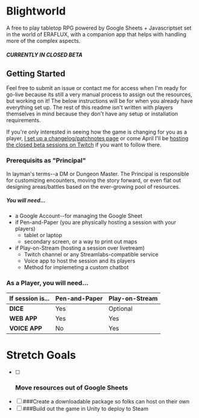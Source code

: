# Blightworld
A free to play tabletop RPG powered by Google Sheets + Javascriptset set in the world of ERAFLUX, with a companion app that helps with handling more of the complex aspects.  

##### CURRENTLY IN CLOSED BETA

## Getting Started
Feel free to submit an issue or contact me for access when I'm ready for go-live because its still a very manual process to assign out the resources, but working on it!  The below instructions will be for when you already have everything set up.  The rest of this readme isn't written with players themselves in mind because they don't have any setup or installation requirements.  

If you're only interested in seeing how the game is changing for you as a player, [I set up a changelog/patchnotes page](https://blight.world) or come April I'll be [hosting the closed beta sessions on Twitch](https://www.twitch.tv/lotusware) if you want to follow there.

### Prerequisits as "Principal"
In layman's terms--a DM or Dungeon Master.  The Principal is responsible for customizing encounters, moving the story forward, or even flat out designing areas/battles based on the ever-growing pool of resources.

##### You will need...
* a Google Account--for managing the Google Sheet
* if Pen-and-Paper (you are physically hosting a session with your players)
  * tablet or laptop
  * secondary screen, or a way to print out maps
* if Play-on-Stream (hosting a session over livetream)
  * Twitch channel or any Streamlabs-compatible service
  * Voice app to host the session and its players
  * Method for implemeting a custom chatbot

### As a Player, you will need...

If session is... | Pen-and-Paper | Play-on-Stream
------------- | ----------------- | --------------
**DICE** | Yes | Optional
**WEB APP** | Yes | Yes
**VOICE APP** | No | Yes


# Stretch Goals
- [ ] ### Move resources out of Google Sheets
- [ ] ###Create a downloadable package so folks can host on their own
- [ ] ###Build out the game in Unity to deploy to Steam
